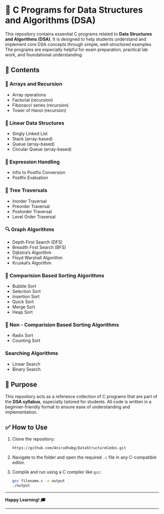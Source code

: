 # 📘 C Programs for Data Structures and Algorithms (DSA)

This repository contains essential C programs related to **Data Structures and Algorithms (DSA)**. It is designed to help students understand and implement core DSA concepts through simple, well-structured examples. The programs are especially helpful for exam preparation, practical lab work, and foundational understanding.

## 📂 Contents

### 🔢 Arrays and Recursion
- Array operations  
- Factorial (recursion)  
- Fibonacci series (recursion)  
- Tower of Hanoi (recursion)  

### 🧱 Linear Data Structures
- Singly Linked List  
- Stack (array-based)  
- Queue (array-based)  
- Circular Queue (array-based)  

### 🔣 Expression Handling
- Infix to Postfix Conversion  
- Postfix Evaluation  

### 🌳 Tree Traversals
- Inorder Traversal  
- Preorder Traversal  
- Postorder Traversal  
- Level Order Traversal  

### 🔍 Graph Algorithms
- Depth First Search (DFS)  
- Breadth First Search (BFS)  
- Dijkstra’s Algorithm  
- Floyd Warshall Algorithm  
- Kruskal’s Algorithm  

### 🔁 Comparision Based Sorting Algorithms
- Bubble Sort  
- Selection Sort
- Insertion Sort
- Quick Sort
- Merge Sort
- Heap Sort

### 🔁 Non - Comparision Based Sorting Algorithms
- Radix Sort
- Counting Sort

### Searching Algorithms
- Linear Search
- Binary Search
## 🎯 Purpose

This repository acts as a reference collection of C programs that are part of the **DSA syllabus**, especially tailored for students. All code is written in a beginner-friendly format to ensure ease of understanding and implementation.

## ✅ How to Use

1. Clone the repository:
   ```bash
   https://github.com/Anirudhabg/DataStructureCodes.git
   ```

2. Navigate to the folder and open the required `.c` file in any C-compatible editor.

3. Compile and run using a C compiler like `gcc`:

   ```bash
   gcc filename.c -o output
   ./output
   ```

---

**Happy Learning! 🎓**

---
